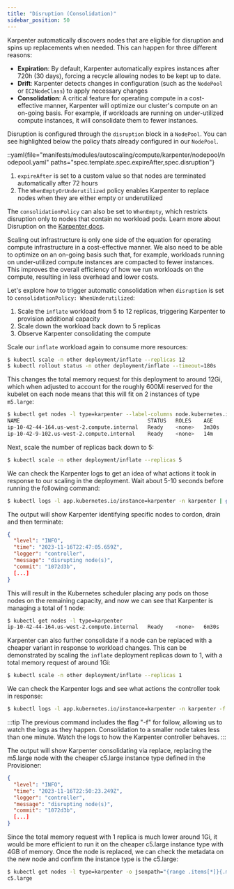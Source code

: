 ```yaml
---
title: "Disruption (Consolidation)"
sidebar_position: 50
---
```


Karpenter automatically discovers nodes that are eligible for disruption and spins up replacements when needed. This can happen for three different reasons:

- **Expiration**: By default, Karpenter automatically expires instances after 720h (30 days), forcing a recycle allowing nodes to be kept up to date.
- **Drift**: Karpenter detects changes in configuration (such as the `NodePool` or `EC2NodeClass`) to apply necessary changes
- **Consolidation**: A critical feature for operating compute in a cost-effective manner, Karpenter will optimize our cluster's compute on an on-going basis. For example, if workloads are running on under-utilized compute instances, it will consolidate them to fewer instances.

Disruption is configured through the `disruption` block in a `NodePool`. You can see highlighted below the policy thats already configured in our `NodePool`.

::yaml{file="manifests/modules/autoscaling/compute/karpenter/nodepool/nodepool.yaml" paths="spec.template.spec.expireAfter,spec.disruption"}

1. `expireAfter` is set to a custom value so that nodes are terminated automatically after 72 hours
2. The `WhenEmptyOrUnderutilized` policy enables Karpenter to replace nodes when they are either empty or underutilized

The `consolidationPolicy` can also be set to `WhenEmpty`, which restricts disruption only to nodes that contain no workload pods. Learn more about Disruption on the [Karpenter docs](https://karpenter.sh/docs/concepts/disruption/#consolidation).

Scaling out infrastructure is only one side of the equation for operating compute infrastructure in a cost-effective manner. We also need to be able to optimize on an on-going basis such that, for example, workloads running on under-utilized compute instances are compacted to fewer instances. This improves the overall efficiency of how we run workloads on the compute, resulting in less overhead and lower costs.

Let's explore how to trigger automatic consolidation when `disruption` is set to `consolidationPolicy: WhenUnderutilized`:

1. Scale the `inflate` workload from 5 to 12 replicas, triggering Karpenter to provision additional capacity
2. Scale down the workload back down to 5 replicas
3. Observe Karpenter consolidating the compute

Scale our `inflate` workload again to consume more resources:

```bash
$ kubectl scale -n other deployment/inflate --replicas 12
$ kubectl rollout status -n other deployment/inflate --timeout=180s
```

This changes the total memory request for this deployment to around 12Gi, which when adjusted to account for the roughly 600Mi reserved for the kubelet on each node means that this will fit on 2 instances of type `m5.large`:

```bash
$ kubectl get nodes -l type=karpenter --label-columns node.kubernetes.io/instance-type
NAME                                         STATUS   ROLES    AGE     VERSION               INSTANCE-TYPE
ip-10-42-44-164.us-west-2.compute.internal   Ready    <none>   3m30s   vVAR::KUBERNETES_NODE_VERSION     m5.large
ip-10-42-9-102.us-west-2.compute.internal    Ready    <none>   14m     vVAR::KUBERNETES_NODE_VERSION     m5.large
```

Next, scale the number of replicas back down to 5:

```bash wait=90
$ kubectl scale -n other deployment/inflate --replicas 5
```

We can check the Karpenter logs to get an idea of what actions it took in response to our scaling in the deployment. Wait about 5-10 seconds before running the following command:

```bash hook=grep
$ kubectl logs -l app.kubernetes.io/instance=karpenter -n karpenter | grep 'disrupting node(s)' | jq '.'
```

The output will show Karpenter identifying specific nodes to cordon, drain and then terminate:

```json
{
  "level": "INFO",
  "time": "2023-11-16T22:47:05.659Z",
  "logger": "controller",
  "message": "disrupting node(s)",
  "commit": "1072d3b",
  [...]
}
```

This will result in the Kubernetes scheduler placing any pods on those nodes on the remaining capacity, and now we can see that Karpenter is managing a total of 1 node:

```bash
$ kubectl get nodes -l type=karpenter
ip-10-42-44-164.us-west-2.compute.internal   Ready    <none>   6m30s   vVAR::KUBERNETES_NODE_VERSION   m5.large
```

Karpenter can also further consolidate if a node can be replaced with a cheaper variant in response to workload changes. This can be demonstrated by scaling the `inflate` deployment replicas down to 1, with a total memory request of around 1Gi:

```bash
$ kubectl scale -n other deployment/inflate --replicas 1
```

We can check the Karpenter logs and see what actions the controller took in response:

```bash test=false
$ kubectl logs -l app.kubernetes.io/instance=karpenter -n karpenter -f | jq '.'
```

:::tip
The previous command includes the flag "-f" for follow, allowing us to watch the logs as they happen. Consolidation to a smaller node takes less than one minute. Watch the logs to how the Karpenter controller behaves.
:::

The output will show Karpenter consolidating via replace, replacing the m5.large node with the cheaper c5.large instance type defined in the Provisioner:

```json
{
  "level": "INFO",
  "time": "2023-11-16T22:50:23.249Z",
  "logger": "controller",
  "message": "disrupting node(s)",
  "commit": "1072d3b",
  [...]
}
```

Since the total memory request with 1 replica is much lower around 1Gi, it would be more efficient to run it on the cheaper c5.large instance type with 4GB of memory. Once the node is replaced, we can check the metadata on the new node and confirm the instance type is the c5.large:

```bash
$ kubectl get nodes -l type=karpenter -o jsonpath="{range .items[*]}{.metadata.labels.node\.kubernetes\.io/instance-type}{'\n'}{end}"
c5.large
```
